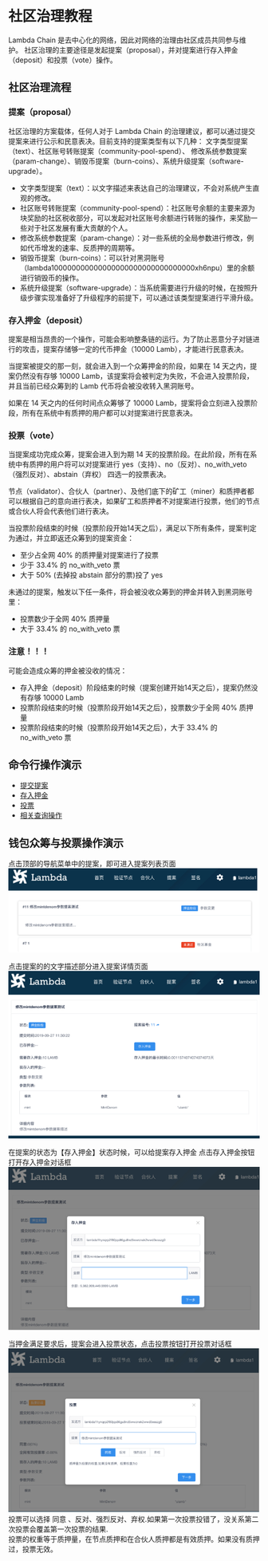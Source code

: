 # 社区治理教程

Lambda Chain 是去中心化的网络，因此对网络的治理由社区成员共同参与维护。
社区治理的主要途径是发起提案（proposal），并对提案进行存入押金（deposit）和投票（vote）操作。

## 社区治理流程
### 提案（proposal）
社区治理的方案载体，任何人对于 Lambda Chain 的治理建议，都可以通过提交提案来进行公示和民意表决。目前支持的提案类型有以下几种：
文字类型提案（text）、社区账号转账提案（community-pool-spend）、 修改系统参数提案（param-change）、销毁币提案（burn-coins）、系统升级提案（software-upgrade）。  
- 文字类型提案（text）：以文字描述来表达自己的治理建议，不会对系统产生直观的修改。  
- 社区账号转账提案（community-pool-spend）：社区账号余额的主要来源为块奖励的社区税收部分，可以发起对社区账号余额进行转账的操作，来奖励一些对于社区发展有重大贡献的个人。  
- 修改系统参数提案（param-change）：对一些系统的全局参数进行修改，例如代币增发的速率、反质押的周期等。  
- 销毁币提案（burn-coins）：可以针对黑洞账号（lambda100000000000000000000000000000000xh6npu）里的余额进行销毁币的操作。  
- 系统升级提案（software-upgrade）：当系统需要进行升级的时候，在按照升级步骤实现准备好了升级程序的前提下，可以通过该类型提案进行平滑升级。  

### 存入押金（deposit）
提案是相当昂贵的一个操作，可能会影响整条链的运行。为了防止恶意分子对链进行的攻击，提案存储够一定的代币押金（10000 Lamb），才能进行民意表决。

当提案被提交的那一刻，就会进入到一个众筹押金的阶段，如果在 14 天之内，提案仍然没有存够 10000 Lamb，该提案将会被判定为失败，不会进入投票阶段，并且当前已经众筹到的 Lamb 代币将会被没收转入黑洞账号。

如果在 14 天之内的任何时间点众筹够了 10000 Lamb，提案将会立刻进入投票阶段，所有在系统中有质押的用户都可以对提案进行民意表决。

### 投票（vote）
当提案成功完成众筹，提案会进入到为期 14 天的投票阶段。在此阶段，所有在系统中有质押的用户将可以对提案进行 yes（支持）、no（反对）、no_with_veto（强烈反对）、abstain（弃权） 四选一的投票表决。

节点（validator）、合伙人（partner）、及他们底下的矿工（miner）和质押者都可以根据自己的意向进行表决，如果矿工和质押者不对提案进行投票，他们的节点或合伙人将会代表他们进行表决。

当投票阶段结束的时候（投票阶段开始14天之后），满足以下所有条件，提案判定为通过，并立即返还众筹到的提案资金：  
- 至少占全网 40% 的质押量对提案进行了投票  
- 少于 33.4% 的 no_with_veto 票  
- 大于 50% (去掉投 abstain 部分的票)投了 yes  

未通过的提案，触发以下任一条件，将会被没收众筹到的押金并转入到黑洞账号里：  
- 投票数少于全网 40% 质押量  
- 大于 33.4% 的 no_with_veto 票  

### 注意！！！
可能会造成众筹的押金被没收的情况：
- 存入押金（deposit）阶段结束的时候（提案创建开始14天之后），提案仍然没有存够 10000 Lamb  
- 投票阶段结束的时候（投票阶段开始14天之后），投票数少于全网 40% 质押量  
- 投票阶段结束的时候（投票阶段开始14天之后），大于 33.4% 的 no_with_veto 票  

## 命令行操作演示
- [提交提案](lambdacli/tx/gov/submit-proposal.md)
- [存入押金](lambdacli/tx/gov/deposit.md)
- [投票](lambdacli/tx/gov/vote.md)
- [相关查询操作](lambdacli/query/gov/README.md)

## 钱包众筹与投票操作演示

点击顶部的导航菜单中的提案，即可进入提案列表页面
![proposal_list](./business_img/proposal_list.png)

点击提案的的文字描述部分进入提案详情页面
![proposal_detail](./business_img/proposal_detail.png)
 
在提案的状态为【存入押金】状态时候，可以给提案存入押金 点击存入押金按钮打开存入押金对话框
![deposit](./business_img/deposit.png)
  
当押金满足要求后，提案会进入投票状态，点击投票按钮打开投票对话框
![vote](./business_img/vote.png)
投票可以选择 同意 、反对、强烈反对、弃权.如果第一次投票投错了，没关系第二次投票会覆盖第一次投票的结果.  
投票的权重等于质押量，在节点质押和在合伙人质押都是有效质押。如果没有质押过，投票无效。
